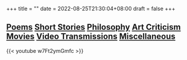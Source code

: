 +++
title =  ""
date = 2022-08-25T21:30:04+08:00
draft = false
+++
## [Poems](/poems) [Short Stories](/short-stories/) [Philosophy](/philosophy) [Art Criticism](/art-criticism/) [Movies](/movies/) [Video Transmissions](/video-transmissions) [Miscellaneous](/miscellaneous/)

{{< youtube w7Ft2ymGmfc >}}


